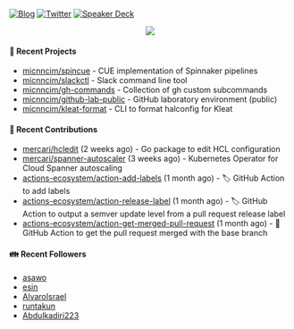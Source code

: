 [![Blog](https://img.shields.io/badge/Blog-0?style=flat-square&logo=gatsby&color=181717&logoColor=white)](https://micnncim.com)
[![Twitter](https://img.shields.io/badge/Twitter-0?style=flat-square&logo=twitter&color=1DA1F2&logoColor=white)](https://twitter.com/micnncim)
[![Speaker Deck](https://img.shields.io/badge/Speaker_Deck-0?style=flat-square&logo=speaker-deck&color=009287&logoColor=white)](https://speakerdeck.com/micnncim)

<p align="center">
<img src="https://github-readme-stats.vercel.app/api?username=micnncim&show_icons=true&count_private=true" />
</p>

#### 🍎 Recent Projects

- [micnncim/spincue](https://github.com/micnncim/spincue) - CUE implementation of Spinnaker pipelines
- [micnncim/slackctl](https://github.com/micnncim/slackctl) - Slack command line tool
- [micnncim/gh-commands](https://github.com/micnncim/gh-commands) - Collection of gh custom subcommands
- [micnncim/github-lab-public](https://github.com/micnncim/github-lab-public) - GitHub laboratory environment (public)
- [micnncim/kleat-format](https://github.com/micnncim/kleat-format) - CLI to format halconfig for Kleat

#### 🌱 Recent Contributions

- [mercari/hcledit](https://github.com/mercari/hcledit) (2 weeks ago) - Go package to edit HCL configuration
- [mercari/spanner-autoscaler](https://github.com/mercari/spanner-autoscaler) (3 weeks ago) - Kubernetes Operator for Cloud Spanner autoscaling
- [actions-ecosystem/action-add-labels](https://github.com/actions-ecosystem/action-add-labels) (1 month ago) - 🏷️ GitHub Action to add labels
- [actions-ecosystem/action-release-label](https://github.com/actions-ecosystem/action-release-label) (1 month ago) - 🏷️ GitHub Action to output a semver update level from a pull request release label
- [actions-ecosystem/action-get-merged-pull-request](https://github.com/actions-ecosystem/action-get-merged-pull-request) (1 month ago) - 🎣 GitHub Action to get the pull request merged with the base branch

#### 👪  Recent Followers

- [asawo](https://github.com/asawo)
- [esin](https://github.com/esin)
- [AlvaroIsrael](https://github.com/AlvaroIsrael)
- [runtakun](https://github.com/runtakun)
- [Abdulkadiri223](https://github.com/Abdulkadiri223)
